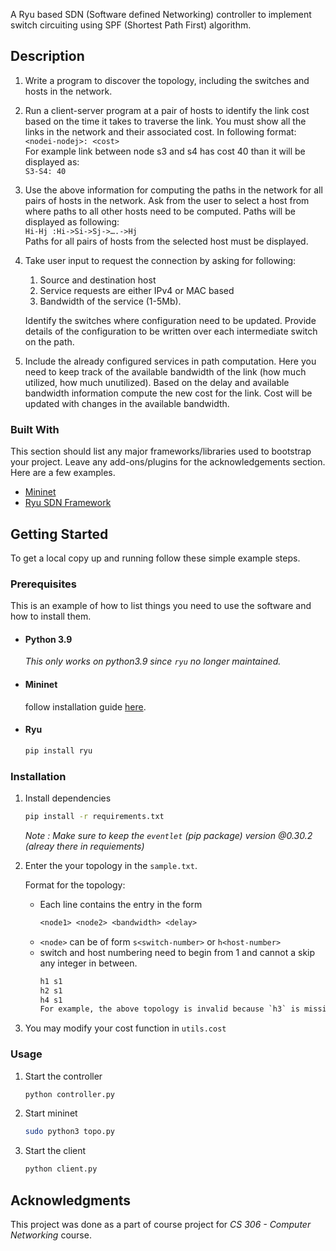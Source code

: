 A Ryu based SDN (Software defined Networking) controller to implement switch circuiting using SPF (Shortest Path First) algorithm.

## Description

1. Write a program to discover the topology, including the switches and hosts in the network.
2. Run a client-server program at a pair of hosts to identify the link cost based on the time it takes to traverse the link. You must show all the links in the network and their associated cost. In following format:  
   `<nodei-nodej>: <cost>`  
   For example link between node s3 and s4 has cost 40 than it will be displayed as:  
   `S3-S4: 40`
3. Use the above information for computing the paths in the network for all pairs of hosts in the network. Ask from the user to select a host from where paths to all other hosts need to be computed. Paths will be displayed as following:  
    `Hi-Hj :Hi->Si->Sj->….->Hj`  
    Paths for all pairs of hosts from the selected host must be displayed.
4. Take user input to request the connection by asking for following:
    1. Source and destination host
    2. Service requests are either IPv4 or MAC based
    3. Bandwidth of the service (1-5Mb).  
    
    Identify the switches where configuration need to be updated. Provide details of the configuration to be written over each intermediate switch on the path.

5. Include the already configured services in path computation. Here you need to keep track of the available bandwidth of the link (how much utilized, how much unutilized). Based on the delay and available bandwidth information compute the new cost for the link. Cost will be updated with changes in the available bandwidth.


### Built With

This section should list any major frameworks/libraries used to bootstrap your project. Leave any add-ons/plugins for the acknowledgements section. Here are a few examples.
* [Mininet](mininet.org)
* [Ryu SDN Framework](ryu-sdn.org)


## Getting Started

To get a local copy up and running follow these simple example steps.


### Prerequisites

This is an example of how to list things you need to use the software and how to install them.
- #### Python 3.9  
  _This only works on python3.9 since `ryu` no longer maintained._
- #### Mininet  
  follow installation guide [here](http://mininet.org/download/).
- #### Ryu
  ```sh
  pip install ryu
  ```


### Installation

1. Install dependencies
   ```sh
   pip install -r requirements.txt
   ```
   _Note : Make sure to keep the `eventlet` (pip package) version @0.30.2 (alreay there in requiements)_
2. Enter the your topology in the `sample.txt`.

    Format for the topology:
    - Each line contains the entry in the form 
        ```txt
        <node1> <node2> <bandwidth> <delay>
        ```
    - `<node>` can be of form `s<switch-number>` or `h<host-number>`
    - switch and host numbering need to begin from 1 and cannot a skip any integer in between. 
        ```txt
        h1 s1 
        h2 s1
        h4 s1
        For example, the above topology is invalid because `h3` is missing.
3. You may modify your cost function in `utils.cost`


### Usage

1. Start the controller
    ```sh
    python controller.py
    ```
2. Start mininet
    ```sh
    sudo python3 topo.py
    ```
3. Start the client
    ```sh
    python client.py
    ```


## Acknowledgments

This project was done as a part of course project for _CS 306 - Computer Networking_ course.